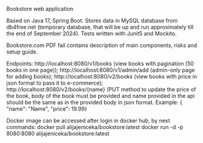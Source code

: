 Bookstore web application 

Based on Java 17, Spring Boot.
Stores data in MySQL database from db4free.net (temporary database, that will be up and run approximately till the end of September 2024).
Tests written with Junit5 and Mockito.

Bookstore.com PDF fail contains description of main components, risks and setup guide. 

Endpoints: 
http://localhost:8080/v1/books (view books with pagination (50 books in one page));
http://localhost:8080/v1/admin/add   (admin-only page for adding books);
http://localhost:8080/v2/books (view books with price in json format to pass it to e-commerce);
http://localhost:8080/v2/books/{name} (PUT method to update the price of the book, body of the book must be provided and name provided in the api should be the same as in the provided body in json format.
Example: { "name": "Name", "price": 19.99}

Docker image can be accessed after login in docker hub, by next commands: 
docker pull alijajeniceka/bookstore:latest 
docker run -d -p 8080:8080 alijajeniceka/bookstore:latest


